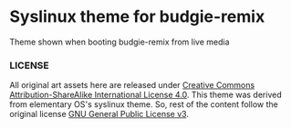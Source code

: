 Syslinux theme for budgie-remix
===============================
Theme shown when booting budgie-remix from live media

### LICENSE
All original art assets here are released under [Creative Commons Attribution-ShareAlike International License 4.0][CC-BY-SA4]. This theme was derived from elementary OS's syslinux theme. So, rest of the content follow the original license [GNU General Public License v3][GPL].


[CC-BY-SA4]: https://creativecommons.org/licenses/by-sa/4.0/ "More info on CC BY-SA 4.0"
[GPL]: https://www.gnu.org/licenses/gpl-3.0.en.html  "More info on GNU GPL"
